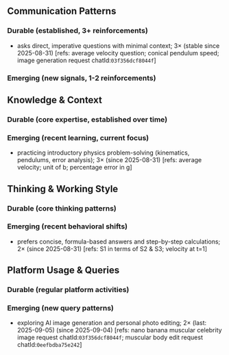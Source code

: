 ## Communication Patterns
### Durable (established, 3+ reinforcements)
- asks direct, imperative questions with minimal context; 3× (stable since 2025-08-31) [refs: average velocity question; conical pendulum speed; image generation request chatId:`03f356dcf8044f`]

### Emerging (new signals, 1-2 reinforcements)

## Knowledge & Context
### Durable (core expertise, established over time)

### Emerging (recent learning, current focus)
- practicing introductory physics problem-solving (kinematics, pendulums, error analysis); 3× (since 2025-08-31) [refs: average velocity; unit of b; percentage error in g]

## Thinking & Working Style
### Durable (core thinking patterns)

### Emerging (recent behavioral shifts)
- prefers concise, formula-based answers and step-by-step calculations; 2× (since 2025-08-31) [refs: S1 in terms of S2 & S3; velocity at t=1]

## Platform Usage & Queries
### Durable (regular platform activities)

### Emerging (new query patterns)
- exploring AI image generation and personal photo editing; 2× (last: 2025-09-05) (since 2025-09-04) [refs: nano banana muscular celebrity image request chatId:`03f356dcf8044f`; muscular body edit request chatId:`0eefbdba75e242`]